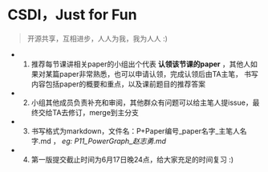 # CSDI，Just for Fun
>开源共享，互相进步，人人为我，我为人人 :)
* 1. 推荐每节课讲相关paper的小组出个代表 **认领该节课的paper** ，其他人如果对某篇paper非常熟悉，也可以申请认领，完成认领后由TA主笔，
书写内容包括paper的概要和重点，以及课前题目的推荐答案
* 2. 小组其他成员负责补充和审阅，其他群众有问题可以给主笔人提issue，最终交给TA去修订，merge到主分支
* 3. 书写格式为markdown，文件名：P+Paper编号_paper名字_主笔人名字.md ，  *eg: P11_PowerGraph_赵志勇.md*
* 4. 第一版提交截止时间为6月17日晚24点，给大家充足的时间复习 :)

